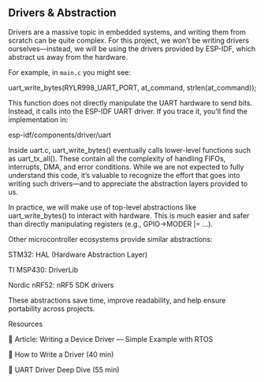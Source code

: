 ## Drivers & Abstraction

Drivers are a massive topic in embedded systems, and writing them from scratch can be quite complex. For this project, we won’t be writing drivers ourselves—instead, we will be using the drivers provided by ESP-IDF, which abstract us away from the hardware.

For example, in `main.c` you might see:

uart_write_bytes(RYLR998_UART_PORT, at_command, strlen(at_command));

This function does not directly manipulate the UART hardware to send bits. Instead, it calls into the ESP-IDF UART driver. If you trace it, you’ll find the implementation in:

esp-idf/components/driver/uart


Inside uart.c, uart_write_bytes() eventually calls lower-level functions such as uart_tx_all(). These contain all the complexity of handling FIFOs, interrupts, DMA, and error conditions. 
While we are not expected to fully understand this code, it’s valuable to recognize the effort that goes into writing such drivers—and to appreciate the abstraction layers provided to us.

In practice, we will make use of top-level abstractions like uart_write_bytes() to interact with hardware. This is much easier and safer than directly manipulating registers (e.g., GPIO->MODER |= …).

Other microcontroller ecosystems provide similar abstractions:

STM32: HAL (Hardware Abstraction Layer)

TI MSP430: DriverLib

Nordic nRF52: nRF5 SDK drivers

These abstractions save time, improve readability, and help ensure portability across projects.

Resources

📖 Article: Writing a Device Driver — Simple Example with RTOS

🎥 How to Write a Driver (40 min)

🎥 UART Driver Deep Dive (55 min)
